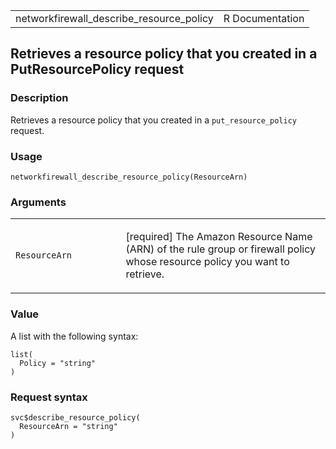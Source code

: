 <table style="width: 100%;">
<tbody>
<tr class="odd">
<td>networkfirewall_describe_resource_policy</td>
<td style="text-align: right;">R Documentation</td>
</tr>
</tbody>
</table>

## Retrieves a resource policy that you created in a PutResourcePolicy request

### Description

Retrieves a resource policy that you created in a `put_resource_policy`
request.

### Usage

    networkfirewall_describe_resource_policy(ResourceArn)

### Arguments

<table>
<colgroup>
<col style="width: 35%" />
<col style="width: 65%" />
</colgroup>
<tbody>
<tr class="odd">
<td><code
id="networkfirewall_describe_resource_policy_:_ResourceArn">ResourceArn</code></td>
<td><p>[required] The Amazon Resource Name (ARN) of the rule group or
firewall policy whose resource policy you want to retrieve.</p></td>
</tr>
</tbody>
</table>

### Value

A list with the following syntax:

    list(
      Policy = "string"
    )

### Request syntax

    svc$describe_resource_policy(
      ResourceArn = "string"
    )
